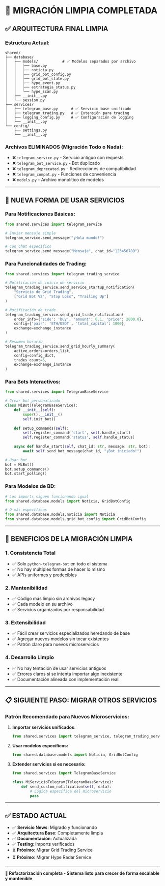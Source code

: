 # 🧹 MIGRACIÓN LIMPIA COMPLETADA

## ✅ **ARQUITECTURA FINAL LIMPIA**

### **Estructura Actual:**
```
shared/
├── database/
│   ├── models/           # ✅ Modelos separados por archivo
│   │   ├── base.py
│   │   ├── noticia.py
│   │   ├── grid_bot_config.py
│   │   ├── grid_bot_state.py
│   │   ├── hype_event.py
│   │   ├── estrategia_status.py
│   │   └── hype_scan.py
│   ├── __init__.py
│   └── session.py
├── services/
│   ├── telegram_base.py      # ✅ Servicio base unificado
│   ├── telegram_trading.py   # ✅ Extensión para trading
│   ├── logging_config.py     # ✅ Configuración de logging
│   └── __init__.py
└── config/
    ├── settings.py
    └── __init__.py
```

### **Archivos ELIMINADOS (Migración Todo o Nada):**
- ❌ `telegram_service.py` - Servicio antiguo con requests
- ❌ `telegram_bot_service.py` - Bot duplicado
- ❌ `telegram_deprecated.py` - Redirecciones de compatibilidad
- ❌ `telegram_compat.py` - Funciones de conveniencia
- ❌ `models.py` - Archivo monolítico de modelos

---

## 🎯 **NUEVA FORMA DE USAR SERVICIOS**

### **Para Notificaciones Básicas:**
```python
from shared.services import telegram_service

# Enviar mensaje simple
telegram_service.send_message("¡Hola mundo!")

# Con chat específico
telegram_service.send_message("Mensaje", chat_id="123456789")
```

### **Para Funcionalidades de Trading:**
```python
from shared.services import telegram_trading_service

# Notificación de inicio de servicio
telegram_trading_service.send_service_startup_notification(
    "Servicio de Grid Trading", 
    ["Grid Bot V2", "Stop Loss", "Trailing Up"]
)

# Notificación de trade
telegram_trading_service.send_grid_trade_notification(
    order_info={'side': 'buy', 'amount': 0.1, 'price': 2000.0},
    config={'pair': 'ETH/USDT', 'total_capital': 1000},
    exchange=exchange_instance
)

# Resumen horario
telegram_trading_service.send_grid_hourly_summary(
    active_orders=orders_list,
    config=config_dict,
    trades_count=5,
    exchange=exchange_instance
)
```

### **Para Bots Interactivos:**
```python
from shared.services import TelegramBaseService

# Crear bot personalizado
class MiBot(TelegramBaseService):
    def __init__(self):
        super().__init__()
        self.init_bot()
        
    def setup_commands(self):
        self.register_command('start', self.handle_start)
        self.register_command('status', self.handle_status)
        
    async def handle_start(self, chat_id: str, message: str, bot):
        await self.send_bot_message(chat_id, "¡Bot iniciado!")

# Usar bot
bot = MiBot()
bot.setup_commands()
bot.start_polling()
```

### **Para Modelos de BD:**
```python
# Los imports siguen funcionando igual
from shared.database.models import Noticia, GridBotConfig

# O más específicos
from shared.database.models.noticia import Noticia
from shared.database.models.grid_bot_config import GridBotConfig
```

---

## 🚀 **BENEFICIOS DE LA MIGRACIÓN LIMPIA**

### **1. Consistencia Total**
- ✅ Solo `python-telegram-bot` en todo el sistema
- ✅ No hay múltiples formas de hacer lo mismo
- ✅ APIs uniformes y predecibles

### **2. Mantenibilidad**
- ✅ Código más limpio sin archivos legacy
- ✅ Cada modelo en su archivo
- ✅ Servicios organizados por responsabilidad

### **3. Extensibilidad**
- ✅ Fácil crear servicios especializados heredando de base
- ✅ Agregar nuevos modelos sin tocar existentes
- ✅ Patrón claro para nuevos microservicios

### **4. Desarrollo Limpio**
- ✅ No hay tentación de usar servicios antiguos
- ✅ Errores claros si se intenta importar algo inexistente
- ✅ Documentación alineada con implementación real

---

## 📋 **SIGUIENTE PASO: MIGRAR OTROS SERVICIOS**

### **Patrón Recomendado para Nuevos Microservicios:**

1. **Importar servicios unificados:**
   ```python
   from shared.services import telegram_service, telegram_trading_service
   ```

2. **Usar modelos específicos:**
   ```python
   from shared.database.models import Noticia, GridBotConfig
   ```

3. **Extender servicios si es necesario:**
   ```python
   from shared.services import TelegramBaseService
   
   class MiServicioTelegram(TelegramBaseService):
       def send_custom_notification(self, data):
           # Lógica específica del microservicio
           pass
   ```

---

## ✅ **ESTADO ACTUAL**

- ✅ **Servicio News**: Migrado y funcionando
- ✅ **Arquitectura Base**: Completamente limpia
- ✅ **Documentación**: Actualizada
- ✅ **Testing**: Imports verificados
- ⏳ **Próximo**: Migrar Grid Trading Service
- ⏳ **Próximo**: Migrar Hype Radar Service

---

**🎉 Refactorización completa - Sistema listo para crecer de forma escalable y mantenible** 